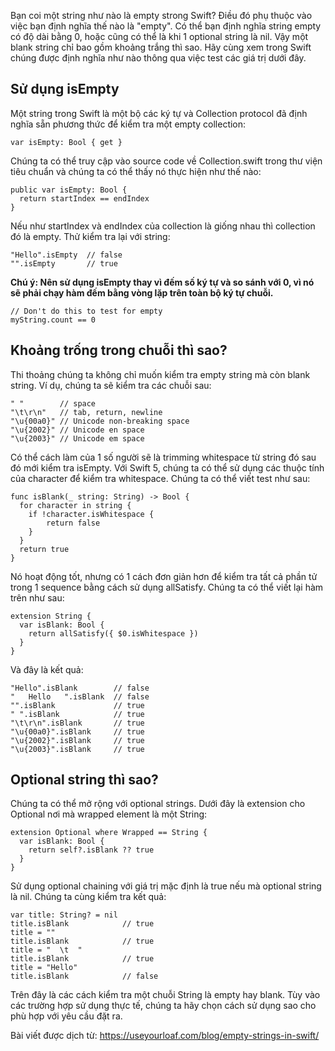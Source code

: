Bạn coi một string như nào là empty strong Swift? Điều đó phụ thuộc vào việc bạn định nghĩa thế nào là "empty". Có thể bạn định nghĩa string empty có độ dài bằng 0, hoặc cũng có thể là khi 1 optional string là nil. Vậy một blank string chỉ bao gồm khoảng trắng thì sao. Hãy cùng xem trong Swift chúng được định nghĩa như nào thông qua việc test các giá trị dưới đây.

## Sử dụng isEmpty

Một string trong Swift là một bộ các ký tự và Collection protocol đã định nghĩa sẵn phương thức để kiểm tra một empty collection:

`var isEmpty: Bool { get }`

Chúng ta có thể truy cập vào source code về Collection.swift trong thư viện tiêu chuẩn và chúng ta có thể thấy nó thực hiện như thế nào:

```
public var isEmpty: Bool {
  return startIndex == endIndex
}
```

Nếu như startIndex và endIndex của collection là giống nhau thì collection đó là empty. Thử kiểm tra lại với string:

```
"Hello".isEmpty  // false
"".isEmpty       // true
```

**Chú ý: Nên sử dụng isEmpty thay vì đếm số ký tự và so sánh với 0, vì nó sẽ phải chạy hàm đếm bằng vòng lặp trên toàn bộ ký tự chuỗi.**

```
// Don't do this to test for empty
myString.count == 0
```

## Khoảng trống trong chuỗi thì sao?

Thi thoảng chúng ta không chỉ muốn kiểm tra empty string mà còn blank string. Ví dụ, chúng ta sẽ kiểm tra các chuỗi sau:

```
" "        // space
"\t\r\n"   // tab, return, newline
"\u{00a0}" // Unicode non-breaking space
"\u{2002}" // Unicode en space
"\u{2003}" // Unicode em space
```

Có thể cách làm của 1 số người sẽ là trimming whitespace từ string đó sau đó mới kiểm tra isEmpty. Với Swift 5, chúng ta có thể sử dụng các thuộc tính của character để kiểm tra whitespace. Chúng ta có thể viết test như sau:

```
func isBlank(_ string: String) -> Bool {
  for character in string {
    if !character.isWhitespace {
        return false
    }
  }
  return true
}
```

Nó hoạt động tốt, nhưng có 1 cách đơn giản hơn để kiểm tra tất cả phần tử trong 1 sequence bằng cách sử dụng allSatisfy. Chúng ta có thể viết lại hàm trên như sau:

```
extension String {
  var isBlank: Bool {
    return allSatisfy({ $0.isWhitespace })
  }
}
```

Và đây là kết quả:

```
"Hello".isBlank        // false
"   Hello   ".isBlank  // false
"".isBlank             // true
" ".isBlank            // true
"\t\r\n".isBlank       // true
"\u{00a0}".isBlank     // true
"\u{2002}".isBlank     // true
"\u{2003}".isBlank     // true
```

## Optional string thì sao?

Chúng ta có thể mở rộng với optional strings. Dưới đây là extension cho Optional nơi mà wrapped element là một String:

```
extension Optional where Wrapped == String {
  var isBlank: Bool {
    return self?.isBlank ?? true
  }
}
```

Sử dụng optional chaining với giá trị mặc định là true nếu mà optional string là nil. Chúng ta cùng kiểm tra kết quả:

```
var title: String? = nil
title.isBlank            // true
title = ""               
title.isBlank            // true
title = "  \t  "               
title.isBlank            // true
title = "Hello"
title.isBlank            // false
```

Trên đây là các cách kiểm tra một chuỗi String là empty hay blank. Tùy vào các trường hợp sử dụng thực tế, chúng ta hãy chọn cách sử dụng sao cho phù hợp với yêu cầu đặt ra.

Bài viết được dịch từ: https://useyourloaf.com/blog/empty-strings-in-swift/